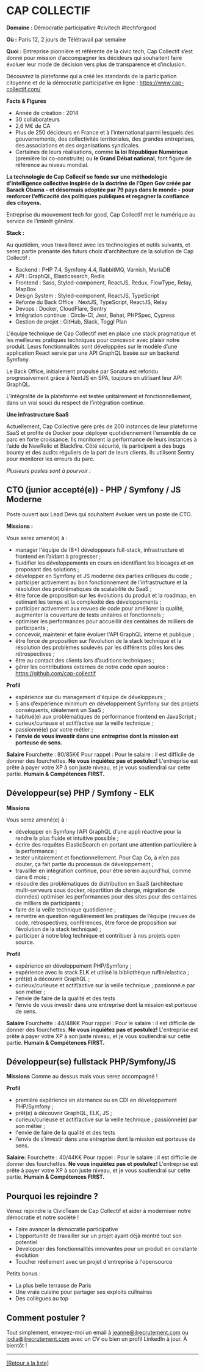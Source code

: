 # CAP COLLECTIF

**Domaine :** Démocratie participative #civitech #techforgood

**Où :** Paris 12, 2 jours de Télétravail par semaine

**Quoi :** Entreprise pionnière et référente de la civic tech, Cap Collectif s’est donné pour mission d’accompagner les décideurs qui souhaitent faire évoluer leur mode de décision vers plus de transparence et d’inclusion.

Découvrez la plateforme qui a créé les standards de la participation citoyenne et de la démocratie participative en ligne :
https://www.cap-collectif.com/


**Facts & Figures**
- Année de création : 2014
- 30 collaborateurs
- 2,6 M€ de CA
- Plus de 250 décideurs en France et à l’international parmi lesquels des gouvernements, des collectivités territoriales, des grandes entreprises, des associations et des organisations syndicales. 
- Certaines de leurs réalisations, comme **la loi République Numérique** (première loi co-construite) ou **le Grand Débat national**, font figure de référence au niveau mondial.

**La technologie de Cap  Collecif se fonde sur une méthodologie d’intelligence collective inspirée de la doctrine de l’Open Gov créée par Barack Obama - et désormais adoptée par 79 pays dans le monde - pour renforcer l’efficacité des politiques publiques et regagner la confiance des citoyens.**


Entreprise du mouvement tech for good, Cap Collectif met le numérique au service de l’intérêt général.

**Stack :** 

Au quotidien, vous travaillerez avec les technologies et outils suivants, et serez partie prenante des futurs choix d'architecture de la solution de Cap Collectif :

* Backend : PHP 7.4, Symfony 4.4, RabbitMQ, Varnish, MariaDB
* API : GraphQL, Elasticsearch, Redis
* Frontend : Sass, Styled-component, ReactJS, Redux, FlowType, Relay, MapBox
* Design System : Styled-component, ReactJS, TypeScript
* Refonte du Back Office : NextJS, TypeScript, ReactJS, Relay
* Devops : Docker, CloudFlare, Sentry
* Intégration continue : Circle-CI, Jest, Behat, PHPSpec, Cypress
* Gestion de projet : GitHub, Slack, Toggl Plan

L'équipe technique de Cap Collectif met en place une stack pragmatique et les meilleures pratiques techniques pour concevoir avec plaisir notre produit. Leurs fonctionnalités sont développées sur le modèle d’une application React servie par une API GraphQL basée sur un backend Symfony.

Le Back Office, initialement propulsé par Sonata est refondu progressivement grâce à NextJS en SPA, toujours en utilisant leur API GraphQL.

L'intégralité de la plateforme est testée unitairement et fonctionnellement, dans un vrai souci du respect de l’intégration continue. 

**Une infrastructure SaaS**

Actuellement, Cap Collective gère près de 200 instances de leur plateforme SaaS et profite de Docker pour déployer quotidiennement l'ensemble de ce parc en forte croissance. Ils monitorent la performance de leurs instances à l’aide de NewRelic et Blackfire. Côté sécurité, ils participent à des bugs bounty et des audits réguliers de la part de leurs clients. Ils utilisent Sentry pour monitorer les erreurs du parc.

*Plusieurs postes sont à pourvoir :*

## CTO (junior accepté(e)) - PHP / Symfony / JS Moderne

Poste ouvert aux Lead Devs qui souhaitent évoluer vers un poste de CTO.

**Missions :**

Vous serez amené(e) à : 

* manager l'équipe de (8+) développeurs full-stack, infrastructure et frontend en l’aidant à progresser ;
* fluidifier les développements en cours en identifiant les blocages et en proposant des solutions ;
* développer en Symfony et JS moderne des parties critiques du code ;
* participer activement au bon fonctionnement de l’infrastructure et la résolution des problématiques de scalabilité du SaaS ;
* être force de proposition sur les évolutions du produit et la roadmap, en estimant les temps et la complexité des développements ;
* participer activement aux revues de code pour améliorer la qualité, augmenter la couverture de tests unitaires et fonctionnels ;
* optimiser les performances pour accueillir des centaines de milliers de participants ;
* concevoir, maintenir et faire évoluer l'API GraphQL interne et publique ;
* être force de proposition sur l’évolution de la stack technique et la résolution des problèmes soulevés par les différents pôles lors des rétrospectives ;
* être au contact des clients lors d’auditions techniques ;
* gérer les contributions externes de notre code open source : https://github.com/cap-collectif

**Profil**

* expérience sur du management d'équipe de développeurs ;
* 5 ans d’expérience minimum en développement Symfony sur des projets
conséquents, idéalement un SaaS ;
* habitué(e) aux problématiques de performance frontend en JavaScript ;
* curieux/curieuse et actif/active sur la veille technique ;
* passionné(e) par votre métier ;
* **l’envie de vous investir dans une entreprise dont la mission est porteuse de sens.**

**Salaire**
Fourchette : 80/85K€
Pour rappel :  Pour le salaire : il est difficile de donner des fourchettes. **Ne vous inquiétez pas et postulez!** L'entreprise est prête à payer votre XP à son juste niveau, et je vous soutiendrai sur cette partie. **Humain & Compétences FIRST.**

## Développeur(se) PHP / Symfony - ELK 

**Missions**

Vous serez amené(e) à :

* développer en Symfony l’API GraphQL d’une appli réactive pour la rendre la plus fluide et intuitive possible ;
* écrire des requêtes ElasticSearch en portant une attention particulière à la performance ;
* tester unitairement et fonctionnellement. Pour Cap Co, à n’en pas douter, ça fait partie du processus de développement ;
* travailler en intégration continue, pour être serein aujourd’hui, comme dans 6 mois ;
* résoudre des problématiques de distribution en SaaS (architecture multi-serveurs sous docker, répartition de charge, migration de données)
optimiser les performances pour des sites pour des centaines de milliers de participants ;
* faire de la veille technique quotidienne ;
* remettre en question régulièrement les pratiques de l’équipe (revues de code, rétrospectives, conférences, être force de proposition sur l’évolution de la stack technique) ;
* participer à notre blog technique et contribuer à nos projets open source.


**Profil**

* expérience en développement PHP/Symfony ;
* expérience avec la stack ELK et utilisé la bibliothèque ruflin/elastica ;
* prêt(e) à découvrir GraphQL ;
* curieux/curieuse et actif/active sur la veille technique ;
passionné.e par son métier ;
* l'envie de faire de la qualité et des tests
* l’envie de vous investir dans une entreprise dont la mission est porteuse de sens.

**Salaire**
Fourchette : 44/48K€
Pour rappel :  Pour le salaire : il est difficile de donner des fourchettes. **Ne vous inquiétez pas et postulez!** L'entreprise est prête à payer votre XP à son juste niveau, et je vous soutiendrai sur cette partie. **Humain & Compétences FIRST.**

## Développeur(se) fullstack PHP/Symfony/JS

**Missions**
Comme au dessus mais vous serez accompagné !

**Profil**

* première expérience en aternance ou en CDI en développement PHP/Symfony ;
* prêt(e) à découvrir GraphQL, ELK, JS ;
* curieux/curieuse et actif/active sur la veille technique ;
passionné(e) par son métier ;
* l'envie de faire de la qualité et des tests
* l’envie de s’investir dans une entreprise dont la mission est porteuse de sens.

**Salaire:**
Fourchette : 40/44K€
Pour rappel :  Pour le salaire : il est difficile de donner des fourchettes. **Ne vous inquiétez pas et postulez!** L'entreprise est prête à payer votre XP à son juste niveau, et je vous soutiendrai sur cette partie. **Humain & Compétences FIRST.**

## Pourquoi les rejoindre ?

Venez rejoindre la CivicTeam de Cap Collectif et aider à moderniser notre démocratie et notre société !

* Faire avancer la démocratie participative
* L’opportunité de travailler sur un projet ayant déjà montré tout son potentiel
* Développer des fonctionnalités innovantes pour un produit en constante évolution
* Toucher réellement avec un projet d'entreprise à l'opensource

Petits bonus :

* La plus belle terrasse de Paris
* Une vraie cuisine pour partager ses exploits culinaires
* Des collègues au top

## Comment postuler ?

Tout simplement, envoyez-moi un email à jeanne@jlrecrutement.com ou jodia@jlrecrutement.com avec un CV ou bien un profil LinkedIn à jour. À bientôt ! 

----
<a href="https://github.com/jlondiche/job-board-php/blob/master/README.md">[Retour a la liste]</a>

